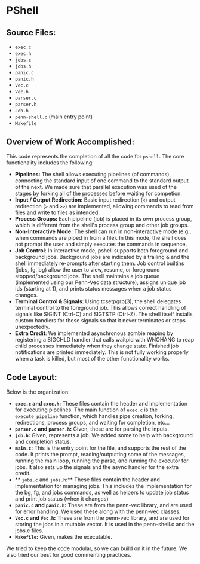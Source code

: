 # PShell


##  Source Files:

*   `exec.c`
*   `exec.h`
*   `jobs.c`
*   `jobs.h`
*   `panic.c` 
*   `panic.h` 
*   `Vec.c` 
*   `Vec.h` 
*   `parser.c`
*   `parser.h`
*   `Job.h`  
*   `penn-shell.c` (main entry point)
*   `Makefile`  

## Overview of Work Accomplished:
This code represents the completion of all the code for `pshell`. The core functionality includes the following:

*   **Pipelines:** The shell allows executing pipelines (of commands), connecting the standard input of one command to the standard output of the next. We made sure that parallel execution 
was used of the stages by forking all of the processes before waiting for competion.
*   **Input / Output Redirection:**  Basic input redirection (`<`) and output redirection (`>` and `>>`) are implemented, allowing commands to read from files and write to files as intended.
*   **Process Groups:** Each pipeline (job) is placed in its own process group, which is different from the shell's process group and other job groups.
*   **Non-Interactive Mode:** The shell can run in non-interactive mode (e.g., when commands are piped in from a file). In this mode, the shell does not prompt the user and simply executes the commands in sequence.
*   **Job Control**: In interactive mode, pshell supports both foreground and background jobs. Background jobs are indicated by a trailing & and the shell immediately re-prompts after starting them. Job control builtins (jobs, fg, bg) allow the user to view, resume, or foreground stopped/background jobs.
The shell maintains a job queue (implemented using our Penn-Vec data structure), assigns unique job ids (starting at 1), and prints status messages when a job status changes.
*   **Terminal Control & Signals**: Using tcsetpgrp(3), the shell delegates terminal control to the foreground job. This allows correct handling of signals like SIGINT (Ctrl-C) and SIGTSTP (Ctrl-Z). The shell itself installs custom handlers for these signals so that it never terminates or stops unexpectedly.
* **Extra Credit**: We implemented asynchronous zombie reaping by registering a SIGCHLD handler that calls waitpid with WNOHANG to reap child processes immediately when they change state. Finished job notifications are printed immediately. This is not fully working properly when a task is killed, but most of the other functionality works.

## Code Layout:

Below is the organization:

*   **`exec.c` and `exec.h`:**  These files contain the header and implementation for executing pipelines. The main function of `exec.c` is the `execute_pipeline` function, which handles pipe creation,  forking, redirections, process groups, and waiting for completion, etc...
*   **`parser.c` and `parser.h`:** Given, these are for parsing the inputs.
*   **`job.h`:** Given, represents a job. We added some to help with background and completion status.
*   **`main.c`:** This is the entry point for the file, and supports the rest of the code. It prints the prompt, reading/outputting some of the messages, running the main loop, running the parse, and running the executor for jobs. It also sets up the signals and the async handler for the extra credit.
*   ** `jobs.c` and `jobs.h`:** These files contain the header and implementation for managing jobs. This includes the implementation for the bg, fg, and jobs commands, as well as helpers to update job status and print job status (when it changes)
*   **`panic.c` and `panic.h`:** These are from the penn-vec library, and are used for error handling. We used these along with the penn-vec classes.
*   **`Vec.c` and `Vec.h`:** These are from the penn-vec library, and are used for storing the jobs in a mutable vector. It is used in the penn-shell.c and the jobs.c files.
*   **`Makefile`:**  Given, makes the executable.

We tried to keep the code modular, so we can build on it in the future. We also tried our best for good commenting practices.

